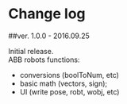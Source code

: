 # Change log

##ver. 1.0.0 - 2016.09.25

Initial release.  
ABB robots functions:
- conversions (boolToNum, etc)
- basic math (vectors, sign);
- UI (write pose, robt, wobj, etc)
